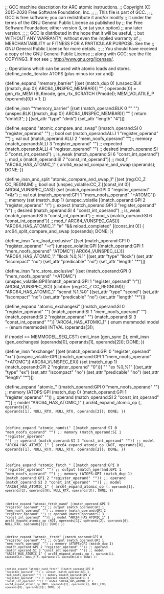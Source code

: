 ;; GCC machine description for ARC atomic instructions.
;; Copyright (C) 2015-2020 Free Software Foundation, Inc.
;;
;; This file is part of GCC.
;;
;; GCC is free software; you can redistribute it and/or modify
;; it under the terms of the GNU General Public License as published by
;; the Free Software Foundation; either version 3, or (at your option)
;; any later version.
;;
;; GCC is distributed in the hope that it will be useful,
;; but WITHOUT ANY WARRANTY; without even the implied warranty of
;; MERCHANTABILITY or FITNESS FOR A PARTICULAR PURPOSE.  See the
;; GNU General Public License for more details.
;;
;; You should have received a copy of the GNU General Public License
;; along with GCC; see the file COPYING3.  If not see
;; <http://www.gnu.org/licenses/>.

;; Operations which can be used with atomic loads and stores.
(define_code_iterator ATOPS [plus minus ior xor and])

(define_expand "memory_barrier"
  [(set (match_dup 0)
	(unspec:BLK [(match_dup 0)] ARC64_UNSPEC_MEMBAR))]
  ""
{
  operands[0] = gen_rtx_MEM (BLKmode, gen_rtx_SCRATCH (Pmode));
  MEM_VOLATILE_P (operands[0]) = 1;
})

(define_insn "*memory_barrier"
  [(set (match_operand:BLK 0 "" "")
	(unspec:BLK [(match_dup 0)] ARC64_UNSPEC_MEMBAR))]
  ""
  {
       return "dmb\\t3";
  }
  [(set_attr "type" "dmb")
   (set_attr "length" "4")])

(define_expand "atomic_compare_and_swap<mode>"
  [(match_operand:SI 0 "register_operand" "")	;; bool out
   (match_operand:ALLI 1 "register_operand" "")	;; val out
   (match_operand:ALLI 2 "mem_noofs_operand" "");; memory
   (match_operand:ALLI 3 "register_operand" "")	;; expected
   (match_operand:ALLI 4 "register_operand" "")	;; desired
   (match_operand:SI 5 "const_int_operand")	;; is_weak
   (match_operand:SI 6 "const_int_operand")    	;; mod_s
   (match_operand:SI 7 "const_int_operand")]	;; mod_f
  "ARC64_HAS_ATOMIC_1"
{
  arc64_expand_compare_and_swap (operands);
  DONE;
})

(define_insn_and_split "atomic_compare_and_swap<mode>_1"
  [(set (reg:CC_Z CC_REGNUM)					;; bool out
	(unspec_volatile:CC_Z [(const_int 0)] ARC64_VUNSPEC_CAS))
   (set (match_operand:GPI 0 "register_operand"      "=&r")		;; val out
	(match_operand:GPI 1 "mem_noofs_operand"      "+ATOMC"))	;; memory
   (set (match_dup 1)
	(unspec_volatile
	  [(match_operand:GPI 2 "register_operand"     "r") ;; expect
	   (match_operand:GPI 3 "register_operand"     "r") ;; desired
	   (match_operand:SI 4 "const_int_operand")	;; is_weak
	   (match_operand:SI 5 "const_int_operand")	;; mod_s
	   (match_operand:SI 6 "const_int_operand")]	;; mod_f
	  ARC64_VUNSPEC_CAS))]
  "ARC64_HAS_ATOMIC_1"
  "#"
  "&& reload_completed"
  [(const_int 0)]
  {
    arc64_split_compare_and_swap (operands);
    DONE;
  })

(define_insn "arc_load_exclusive<mode>"
  [(set (match_operand:GPI 0 "register_operand" "=r")
	(unspec_volatile:GPI
	  [(match_operand:GPI 1 "mem_noofs_operand" "ATOMC")]
	  ARC64_VUNSPEC_LL))]
  "ARC64_HAS_ATOMIC_1"
  "llock<mcctab> %0,%1"
  [(set_attr "type" "llock")
   (set_attr "iscompact" "no")
   (set_attr "predicable" "no")
   (set_attr "length" "*")])

(define_insn "arc_store_exclusive<mode>"
  [(set (match_operand:GPI 0 "mem_noofs_operand"     "=ATOMC")
	(unspec_volatile:GPI[(match_operand:GPI 1 "register_operand" "r")]
			   ARC64_VUNSPEC_SC))
   (clobber (reg:CC_Z CC_REGNUM))]
  "ARC64_HAS_ATOMIC_1"
  "scond<mcctab> %1,%0"
  [(set_attr "type" "scond")
   (set_attr "iscompact" "no")
   (set_attr "predicable" "no")
   (set_attr "length" "*")])

(define_expand "atomic_exchangesi"
  [(match_operand:SI 0 "register_operand" "")
   (match_operand:SI 1 "mem_noofs_operand" "")
   (match_operand:SI 2 "register_operand" "")
   (match_operand:SI 3 "const_int_operand" "")]
  "ARC64_HAS_ATOMIC_1"
{
  enum memmodel model = (enum memmodel) INTVAL (operands[3]);

  if (model == MEMMODEL_SEQ_CST)
    emit_insn (gen_sync ());
  emit_insn (gen_exchangesi (operands[0], operands[1], operands[2]));
  DONE;
})

(define_insn "exchange<mode>"
  [(set (match_operand:GPI 0 "register_operand" "=r")
	(unspec_volatile:GPI [(match_operand:GPI 1 "mem_noofs_operand" "+ATOMC")]
			    ARC64_VUNSPEC_EX))
   (set (match_dup 1)
	(match_operand:GPI 2 "register_operand" "0"))]
  ""
  "ex<mcctab> %0,%1"
  [(set_attr "type" "ex")
   (set_attr "iscompact" "no")
   (set_attr "predicable" "no")
   (set_attr "length" "*")])

(define_expand "atomic_<optab><mode>"
  [(match_operand:GPI 0 "mem_noofs_operand" "")  ;; memory
   (ATOPS:GPI (match_dup 0)
	      (match_operand:GPI 1 "register_operand" "")) ;; operand
   (match_operand:SI 2 "const_int_operand" "")] ;; model
  "ARC64_HAS_ATOMIC_1"
{
  arc64_expand_atomic_op (<CODE>, operands[0], operands[1],
				NULL_RTX, NULL_RTX, operands[2]);
  DONE;
})

(define_expand "atomic_nandsi"
  [(match_operand:SI 0 "mem_noofs_operand" "")	;; memory
   (match_operand:SI 1 "register_operand" "")	;; operand
   (match_operand:SI 2 "const_int_operand" "")]	;; model
  "ARC64_HAS_ATOMIC_1"
{
 arc64_expand_atomic_op (NOT, operands[0], operands[1],
			    NULL_RTX, NULL_RTX, operands[2]);
 DONE;
})

(define_expand "atomic_fetch_<optab><mode>"
  [(match_operand:GPI 0 "register_operand" "")	;; output
   (match_operand:GPI 1 "mem_noofs_operand" "")	;; memory
   (ATOPS:GPI (match_dup 1)
	      (match_operand:GPI 2 "register_operand" "")) ;; operand
   (match_operand:SI 3 "const_int_operand" "")]	;; model
  "ARC64_HAS_ATOMIC_1"
{
  arc64_expand_atomic_op (<CODE>, operands[1], operands[2],
				operands[0], NULL_RTX, operands[3]);
  DONE;
})

(define_expand "atomic_fetch_nand<mode>"
  [(match_operand:GPI 0 "register_operand" "")	;; output
   (match_operand:GPI 1 "mem_noofs_operand" "")	;; memory
   (match_operand:GPI 2 "register_operand" "")	;; operand
   (match_operand:SI  3 "const_int_operand" "")]	;; model
  "ARC64_HAS_ATOMIC_1"
{
  arc64_expand_atomic_op (NOT, operands[1], operands[2],
			     operands[0], NULL_RTX, operands[3]);
  DONE;
})

(define_expand "atomic_<optab>_fetch<mode>"
  [(match_operand:GPI 0 "register_operand" "")	;; output
   (match_operand:GPI 1 "mem_noofs_operand" "")	;; memory
   (ATOPS:GPI (match_dup 1)
	      (match_operand:GPI 2 "register_operand" "")) ;; operand
   (match_operand:SI 3 "const_int_operand" "")]	;; model
  "ARC64_HAS_ATOMIC_1"
{
  arc64_expand_atomic_op (<CODE>, operands[1], operands[2],
				NULL_RTX, operands[0], operands[3]);
  DONE;
})

(define_expand "atomic_nand_fetch<mode>"
  [(match_operand:GPI 0 "register_operand" "")		;; output
   (match_operand:GPI 1 "mem_noofs_operand" "")		;; memory
   (match_operand:GPI 2 "register_operand" "")		;; operand
   (match_operand:SI 3 "const_int_operand" "")]	;; model
  "ARC64_HAS_ATOMIC_1"
{
  arc64_expand_atomic_op (NOT, operands[1], operands[2],
			     NULL_RTX, operands[0], operands[3]);
  DONE;
})

